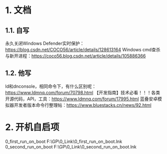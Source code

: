 # 1. 文档

## 1.1. 自写

永久关闭Windows Defender实时保护：https://blog.csdn.net/COCO56/article/details/128613164
Windows cmd查杀与新开进程：https://coco56.blog.csdn.net/article/details/105886366

## 1.2. 他写

ld和dnconsole，相同命令下，有什么区别呢：https://www.ldmnq.com/forum/70798.html
【开发指南】技术必看！！！各类开源代码，API，工具：https://www.ldmnq.com/forum/17995.html
蓝叠安卓模拟器开发者版本命令行整理帖：https://www.bluestacks.cn/news/92.html

# 2. 开机自启项

0_first_run_on_boot
F:\GP\0_Link\0_first_run_on_boot.lnk
0_second_run_on_boot
F:\GP\0_Link\0_second_run_on_boot.lnk